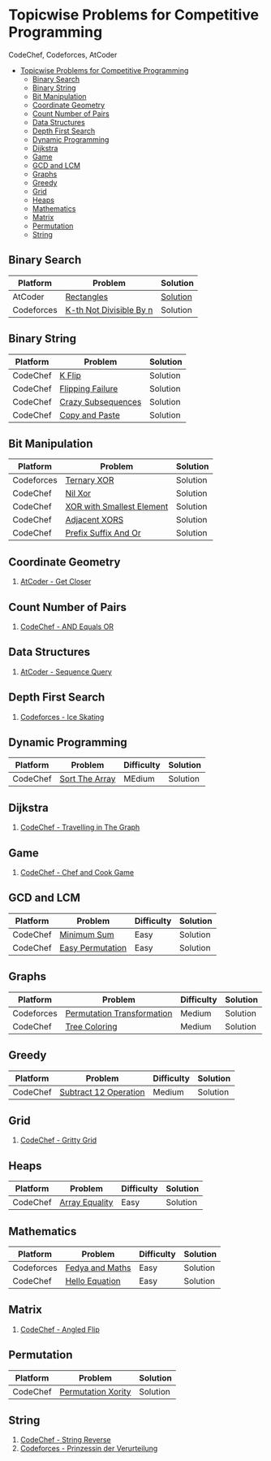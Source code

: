 # Topicwise Problems for Competitive Programming
CodeChef, Codeforces, AtCoder

- [Topicwise Problems for Competitive Programming](#topicwise-problems-for-competitive-programming)
  - [Binary Search](#binary-search)
  - [Binary String](#binary-string)
  - [Bit Manipulation](#bit-manipulation)
  - [Coordinate Geometry](#coordinate-geometry)
  - [Count Number of Pairs](#count-number-of-pairs)
  - [Data Structures](#data-structures)
  - [Depth First Search](#depth-first-search)
  - [Dynamic Programming](#dynamic-programming)
  - [Dijkstra](#dijkstra)
  - [Game](#game)
  - [GCD and LCM](#gcd-and-lcm)
  - [Graphs](#graphs)
  - [Greedy](#greedy)
  - [Grid](#grid)
  - [Heaps](#heaps)
  - [Mathematics](#mathematics)
  - [Matrix](#matrix)
  - [Permutation](#permutation)
  - [String](#string)



## Binary Search
|Platform|Problem|Solution|
| ---- | ----------- | ---- |
|AtCoder|[Rectangles](https://atcoder.jp/contests/abc218/tasks/abc218_d)|[Solution](https://onecompiler.com/cpp/3ydbnqdsu)|
|Codeforces|[ K-th Not Divisible By n](https://codeforces.com/contest/1352/problem/C)| Solution|


## Binary String
|Platform|Problem|Solution|
| ---- | ----------- | ---- |
|CodeChef|[K Flip](https://www.codechef.com/submit/KLIP)|Solution|
|CodeChef|[Flipping Failure](https://www.codechef.com/submit/FLIPFAIL)|Solution|
|CodeChef|[Crazy Subsequences](https://www.codechef.com/submit/CRASUB)|Solution|
|CodeChef|[Copy and Paste](https://www.codechef.com/submit/NCOPIES)|Solution|

## Bit Manipulation
|Platform|Problem|Solution|
| ---- | ----------- | ---- |
|Codeforces|[Ternary XOR](https://codeforces.com/contest/1328/problem/C)|Solution|
|CodeChef|[Nil Xor](https://www.codechef.com/submit/NILXOR)|Solution|
|CodeChef|[XOR with Smallest Element](https://www.codechef.com/submit/SMALLXOR)|Solution|
|CodeChef|[Adjacent XORS](https://www.codechef.com/submit/ADJXOR2)|Solution|
|CodeChef|[Prefix Suffix And Or](https://www.codechef.com/submit/PREFSUFANDOR)|Solution|

## Coordinate Geometry
1. [AtCoder - Get Closer](https://atcoder.jp/contests/abc246/tasks/abc246_b)

## Count Number of Pairs
1. [CodeChef - AND Equals OR](https://www.codechef.com/submit/ANDEQOR)

## Data Structures
1. [AtCoder - Sequence Query](https://atcoder.jp/contests/abc241/tasks/abc241_d)

## Depth First Search
1. [Codeforces - Ice Skating](https://codeforces.com/contest/217/problem/A)

## Dynamic Programming
|Platform|Problem|Difficulty|Solution|
| ---- | ----------- | ----- | ---- |
|CodeChef|[Sort The Array](https://www.codechef.com/submit/SORTARRAY)|MEdium|Solution|

## Dijkstra
1. [CodeChef - Travelling in The Graph](https://www.codechef.com/submit/TRAVELLING)

## Game
1. [CodeChef - Chef and Cook Game](https://www.codechef.com/submit/CCGAME)

## GCD and LCM
|Platform|Problem|Difficulty|Solution|
| ---- | ----------- | ----- | ---- |
|CodeChef|[Minimum Sum](https://www.codechef.com/START52C/problems/MINSM)|Easy|Solution|
|CodeChef|[Easy Permutation](https://www.codechef.com/submit/EASYPERM)|Easy|Solution|

## Graphs
|Platform|Problem|Difficulty|Solution|
| ---- | ----------- | ----- | ---- |
|Codeforces|[Permutation Transformation](https://codeforces.com/contest/1490/problem/D)|Medium|Solution|
|CodeChef|[Tree Coloring](https://www.codechef.com/submit/TREECLR)|Medium|Solution|

## Greedy
|Platform|Problem|Difficulty|Solution|
| ---- | ----------- | ----- | ---- |
|CodeChef|[Subtract 12 Operation](https://www.codechef.com/submit/SUB12OP)|Medium|Solution|

## Grid
1. [CodeChef - Gritty Grid](https://www.codechef.com/submit/GRITGRID)

## Heaps
|Platform|Problem|Difficulty|Solution|
| ---- | ----------- | ----- | ---- |
|CodeChef|[Array Equality](https://www.codechef.com/submit/ARREQU)|Easy|Solution|

## Mathematics
|Platform|Problem|Difficulty|Solution|
| ---- | ----------- | ----- | ---- |
|Codeforces|[Fedya and Maths](https://codeforces.com/contest/456/problem/B)|Easy|Solution|
|CodeChef|[Hello Equation](https://www.codechef.com/submit/HLEQN)|Easy|Solution|

## Matrix
1. [CodeChef - Angled Flip](https://www.codechef.com/submit/AFLIP)

## Permutation
|Platform|Problem|Solution|
| ---- | ----------- | ---- |
|CodeChef|[Permutation Xority](https://www.codechef.com/submit/PERMXORITY)|Solution|

## String
1. [CodeChef - String Reverse](https://www.codechef.com/submit/STR_REVERSE)
2. [Codeforces - Prinzessin der Verurteilung](https://codeforces.com/contest/1536/problem/B)